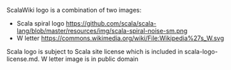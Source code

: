 ScalaWiki logo is a combination of two images:
* Scala spiral logo https://github.com/scala/scala-lang/blob/master/resources/img/scala-spiral-noise-sm.png
* W letter https://commons.wikimedia.org/wiki/File:Wikipedia%27s_W.svg

Scala logo is subject to Scala site license which is included in scala-logo-license.md.
W letter image is in public domain
